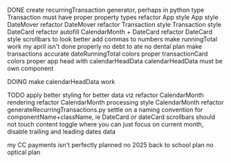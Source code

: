 DONE
create recurringTransaction generator, perhaps in python
type Transaction must have proper property types
refactor App
style App
style DateMover
refactor DateMover
refactor Transaction
style Transaction
style DateCard
refactor autofill CalendarMonth + DateCard
refactor DateCard
style scrollbars to look better
add commas to numbers
make runningTotal work
my april isn't done properly
no debt to ate
no dental plan
make transactions accurate
dateRunningTotal colors proper
transactionCard colors proper
app head with calendarHeadData
calendarHeadData must be own component

DOING
make calendarHeadData work

TODO
apply better styling for better data viz
refactor CalendarMonth rendering
refactor CalendarMonth processing
style CalendarMonth
refactor generateRecurringTransactions.py
settle on a naming convention for componentName+className, ie DateCard or dateCard
scrollbars should not touch content
toggle where you can just focus on current month, disable trailing and leading dates data

my CC payments isn't perfectly planned
no 2025 back to school plan
no optical plan